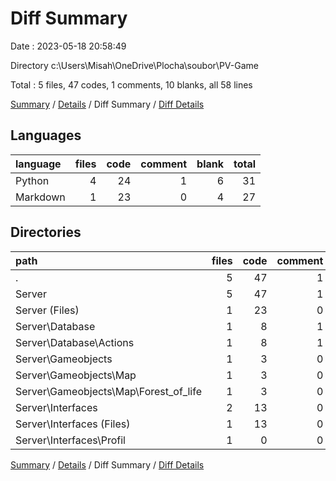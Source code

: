# Diff Summary

Date : 2023-05-18 20:58:49

Directory c:\\Users\\Misah\\OneDrive\\Plocha\\soubor\\PV-Game

Total : 5 files,  47 codes, 1 comments, 10 blanks, all 58 lines

[Summary](results.md) / [Details](details.md) / Diff Summary / [Diff Details](diff-details.md)

## Languages
| language | files | code | comment | blank | total |
| :--- | ---: | ---: | ---: | ---: | ---: |
| Python | 4 | 24 | 1 | 6 | 31 |
| Markdown | 1 | 23 | 0 | 4 | 27 |

## Directories
| path | files | code | comment | blank | total |
| :--- | ---: | ---: | ---: | ---: | ---: |
| . | 5 | 47 | 1 | 10 | 58 |
| Server | 5 | 47 | 1 | 10 | 58 |
| Server (Files) | 1 | 23 | 0 | 4 | 27 |
| Server\\Database | 1 | 8 | 1 | 1 | 10 |
| Server\\Database\\Actions | 1 | 8 | 1 | 1 | 10 |
| Server\\Gameobjects | 1 | 3 | 0 | 0 | 3 |
| Server\\Gameobjects\\Map | 1 | 3 | 0 | 0 | 3 |
| Server\\Gameobjects\\Map\\Forest_of_life | 1 | 3 | 0 | 0 | 3 |
| Server\\Interfaces | 2 | 13 | 0 | 5 | 18 |
| Server\\Interfaces (Files) | 1 | 13 | 0 | 6 | 19 |
| Server\\Interfaces\\Profil | 1 | 0 | 0 | -1 | -1 |

[Summary](results.md) / [Details](details.md) / Diff Summary / [Diff Details](diff-details.md)